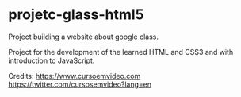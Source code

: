 # projetc-glass-html5
Project building a website about google class.



Project for the development of the learned HTML and CSS3 and with introduction to JavaScript.





Credits:
https://www.cursoemvideo.com
https://twitter.com/cursosemvideo?lang=en
